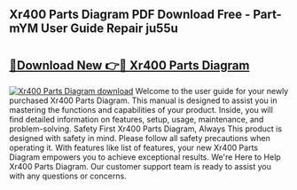 ## Xr400 Parts Diagram PDF Download Free - Part-mYM User Guide Repair ju55u

# <h2><a href="http://dfsby49.blite.top/?on=Xr400+Parts+Diagram">🔗Download New 👉🔴 Xr400 Parts Diagram</a></h2>

[![Xr400 Parts Diagram download](https://i.imgur.com/lujVjoI.png)](http://dfsby49.blite.top/?on=Xr400+Parts+Diagram)
Welcome to the user guide for your newly purchased Xr400 Parts Diagram. This manual is designed to assist you in mastering the functions and capabilities of your product. Inside, you will find detailed information on features, setup, usage, maintenance, and problem-solving. Safety First Xr400 Parts Diagram, Always This product is designed with safety in mind. Please follow all safety precautions when operating it. With features like list of features, your new Xr400 Parts Diagram empowers you to achieve exceptional results. We're Here to Help Xr400 Parts Diagram. Our customer support team is ready to assist you with any questions or concerns.
